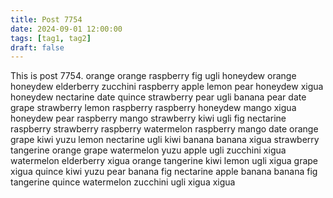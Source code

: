 ```yaml
---
title: Post 7754
date: 2024-09-01 12:00:00
tags: [tag1, tag2]
draft: false
---
```

This is post 7754.
orange
orange
raspberry
fig
ugli
honeydew
orange
honeydew
elderberry
zucchini
raspberry
apple
lemon
pear
honeydew
xigua
honeydew
nectarine
date
quince
strawberry
pear
ugli
banana
pear
date
grape
strawberry
lemon
raspberry
raspberry
honeydew
mango
xigua
honeydew
pear
raspberry
mango
strawberry
kiwi
ugli
fig
nectarine
raspberry
strawberry
raspberry
watermelon
raspberry
mango
date
orange
grape
kiwi
yuzu
lemon
nectarine
ugli
kiwi
banana
banana
xigua
strawberry
tangerine
orange
grape
watermelon
yuzu
apple
ugli
zucchini
xigua
watermelon
elderberry
xigua
orange
tangerine
kiwi
lemon
ugli
xigua
grape
xigua
quince
kiwi
yuzu
pear
banana
fig
nectarine
apple
banana
banana
fig
tangerine
quince
watermelon
zucchini
ugli
xigua
xigua

